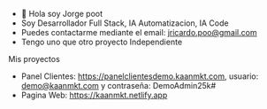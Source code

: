 - 👋 Hola soy Jorge poot
- Soy Desarrollador Full Stack, IA Automatizacion, IA Code
- Puedes contactarme mediante el email: jricardo.poo@gmail.com
- Tengo uno que otro proyecto Independiente




Mis proyectos
- Panel Clientes: https://panelclientesdemo.kaanmkt.com, usuario: demo@kaanmkt.com y contraseña: DemoAdmin25k#
- Pagina Web: https://kaanmkt.netlify.app

<!---
JorgeTec9206/JorgeTec9206 is a ✨ special ✨ repository because its `README.md` (this file) appears on your GitHub profile.
You can click the Preview link to take a look at your changes.
--->
